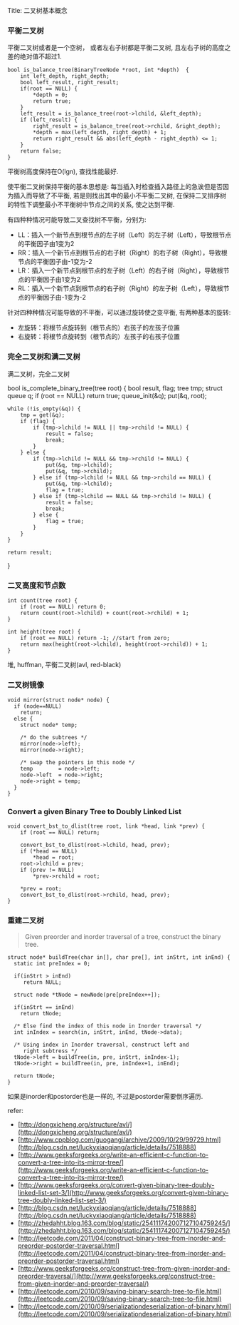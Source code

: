 Title: 二叉树基本概念

###  平衡二叉树

平衡二叉树或者是一个空树， 或者左右子树都是平衡二叉树, 且左右子树的高度之差的绝对值不超过1.

    bool is_balance_tree(BinaryTreeNode *root, int *depth)  {
        int left_depth, right_depth;
        bool left_result, right_result;
        if(root == NULL) {
            *depth = 0;
            return true;
        }
        left_result = is_balance_tree(root->lchild, &left_depth);
        if (left_result) {
            right_result = is_balance_tree(root->rchild, &right_depth);
            *depth = max(left_depth, right_depth) + 1;
            return right_result && abs(left_depth - right_depth) <= 1;
        }
        return false;
    }

平衡树高度保持在O(lgn), 查找性能最好.

使平衡二叉树保持平衡的基本思想是: 每当插入时检查插入路径上的急诶但是否因为插入而导致了不平衡, 若是则找出其中的最小不平衡二叉树, 在保持二叉排序树的特性下调整最小不平衡树中节点之间的关系, 使之达到平衡.

有四种种情况可能导致二叉查找树不平衡，分别为:

- LL：插入一个新节点到根节点的左子树（Left）的左子树（Left），导致根节点的平衡因子由1变为2
- RR：插入一个新节点到根节点的右子树（Right）的右子树（Right），导致根节点的平衡因子由-1变为-2
- LR：插入一个新节点到根节点的左子树（Left）的右子树（Right），导致根节点的平衡因子由1变为2
- RL：插入一个新节点到根节点的右子树（Right）的左子树（Left），导致根节点的平衡因子由-1变为-2

针对四种种情况可能导致的不平衡，可以通过旋转使之变平衡, 有两种基本的旋转:

- 左旋转：将根节点旋转到（根节点的）右孩子的左孩子位置
- 右旋转：将根节点旋转到（根节点的）左孩子的右孩子位置

### 完全二叉树和满二叉树
满二叉树，完全二叉树


bool is_complete_binary_tree(tree root) {
    bool result, flag;
    tree tmp;
    struct queue q;
    if (root == NULL) return true;
    queue_init(&q);
    put(&q, root);
    
    while (!is_empty(&q)) {
        tmp = get(&q);
        if (flag) {
            if (tmp->lchild != NULL || tmp->rchild != NULL) {
                result = false;
                break;
            }
        } else {
            if (tmp->lchild != NULL && tmp->rchild != NULL) {
                put(&q, tmp->lchild);
                put(&q, tmp->rchild);
            } else if (tmp->lchild != NULL && tmp->rchild == NULL) {
                put(&q, tmp->lchild);
                flag = true; 
            } else if (tmp->lchild == NULL && tmp->rchild != NULL) {
                result = false;
                break;
            } else {
                flag = true;
            }
        }
    }

    return result;
}

### 二叉高度和节点数

    int count(tree root) {
        if (root == NULL) return 0;
        return count(root->lchild) + count(root->rchild) + 1;
    }

    int height(tree root) {
        if (root == NULL) return -1; //start from zero;
        return max(height(root->lchild), height(root->rchild)) + 1;
    }

堆, huffman, 平衡二叉树(avl, red-black)

### 二叉树镜像

    void mirror(struct node* node) {
      if (node==NULL) 
        return;  
      else {
        struct node* temp;
         
        /* do the subtrees */
        mirror(node->left);
        mirror(node->right);
     
        /* swap the pointers in this node */
        temp        = node->left;
        node->left  = node->right;
        node->right = temp;
      }
    }


### Convert a given Binary Tree to Doubly Linked List

    void convert_bst_to_dlist(tree root, link *head, link *prev) {
        if (root == NULL) return;

        convert_bst_to_dlist(root->lchild, head, prev);
        if (*head == NULL)
            *head = root;
        root->lchild = prev; 
        if (prev != NULL) 
            *prev->rchild = root;

        *prev = root;
        convert_bst_to_dlist(root->rchild, head, prev);
    }

### 重建二叉树

>Given preorder and inorder traversal of a tree, construct the binary tree.

    struct node* buildTree(char in[], char pre[], int inStrt, int inEnd) {
      static int preIndex = 0;
     
      if(inStrt > inEnd)
         return NULL;
     
      struct node *tNode = newNode(pre[preIndex++]);
     
      if(inStrt == inEnd)
        return tNode;
     
      /* Else find the index of this node in Inorder traversal */
      int inIndex = search(in, inStrt, inEnd, tNode->data);
     
      /* Using index in Inorder traversal, construct left and
         right subtress */
      tNode->left = buildTree(in, pre, inStrt, inIndex-1);
      tNode->right = buildTree(in, pre, inIndex+1, inEnd);
     
      return tNode;
    }

如果是inorder和postorder也是一样的, 不过是postorder需要倒序遍历.

refer:

- [http://dongxicheng.org/structure/avl/](http://dongxicheng.org/structure/avl/)
- [http://www.cppblog.com/guogangj/archive/2009/10/29/99729.html](http://blog.csdn.net/luckyxiaoqiang/article/details/7518888)
- [http://www.geeksforgeeks.org/write-an-efficient-c-function-to-convert-a-tree-into-its-mirror-tree/](http://www.geeksforgeeks.org/write-an-efficient-c-function-to-convert-a-tree-into-its-mirror-tree/)
- [http://www.geeksforgeeks.org/convert-given-binary-tree-doubly-linked-list-set-3/](http://www.geeksforgeeks.org/convert-given-binary-tree-doubly-linked-list-set-3/)
- [http://blog.csdn.net/luckyxiaoqiang/article/details/7518888](http://blog.csdn.net/luckyxiaoqiang/article/details/7518888)
- [http://zhedahht.blog.163.com/blog/static/254111742007127104759245/](http://zhedahht.blog.163.com/blog/static/254111742007127104759245/)
- [http://leetcode.com/2011/04/construct-binary-tree-from-inorder-and-preorder-postorder-traversal.html](http://leetcode.com/2011/04/construct-binary-tree-from-inorder-and-preorder-postorder-traversal.html)
- [http://www.geeksforgeeks.org/construct-tree-from-given-inorder-and-preorder-traversal/](http://www.geeksforgeeks.org/construct-tree-from-given-inorder-and-preorder-traversal/)
- [http://leetcode.com/2010/09/saving-binary-search-tree-to-file.html](http://leetcode.com/2010/09/saving-binary-search-tree-to-file.html)
- [http://leetcode.com/2010/09/serializationdeserialization-of-binary.html](http://leetcode.com/2010/09/serializationdeserialization-of-binary.html)
